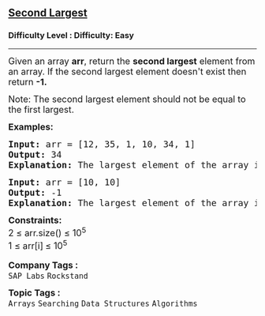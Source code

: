 <h2><a href="https://www.geeksforgeeks.org/problems/second-largest3735/1?utm_source=youtube&utm_medium=collab_striver_ytdescription&utm_campaign=second-largest">Second Largest</a></h2><h3>Difficulty Level : Difficulty: Easy</h3><hr><div class="problems_problem_content__Xm_eO"><p><span style="font-size: 18px;">Given an array <strong>arr</strong>, return the <strong>second largest</strong>&nbsp;element from an array. </span><span style="font-size: 18px;">If the second largest element doesn't exist then return <strong>-1.</strong></span></p>
<p><span style="font-size: 18px;">Note: The second largest element should not be equal to the first largest.</span></p>
<p><span style="font-size: 18px;"><strong>Examples:</strong></span></p>
<pre><span style="font-size: 18px;"><strong>Input:</strong> arr = [12, 35, 1, 10, 34, 1]
<strong>Output:</strong> 34
<strong>Explanation: </strong>The largest element of the array is 35 and the second largest element is 34.</span></pre>
<pre><span style="font-size: 18px;"><strong>Input:</strong> arr = [10, 10]
<strong>Output:</strong> -1
<strong>Explanation: </strong>The largest element of the array is 10 and the second largest element does not exist..</span></pre>
<p><span style="font-size: 18px;"><strong>Constraints:</strong><br>2 ≤ arr.size() ≤ 10<sup>5</sup><br>1 ≤ arr[i]<sub>&nbsp;</sub>≤ 10<sup>5</sup></span></p></div><p><span style=font-size:18px><strong>Company Tags : </strong><br><code>SAP Labs</code>&nbsp;<code>Rockstand</code>&nbsp;<br><p><span style=font-size:18px><strong>Topic Tags : </strong><br><code>Arrays</code>&nbsp;<code>Searching</code>&nbsp;<code>Data Structures</code>&nbsp;<code>Algorithms</code>&nbsp;